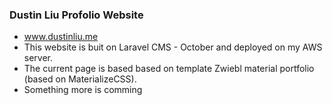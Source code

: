 ### Dustin Liu Profolio Website
+ www.dustinliu.me
+ This website is buit on Laravel CMS - October and deployed on my AWS server.
+ The current page is based based on template Zwiebl material portfolio (based on MaterializeCSS).
+ Something more is comming
